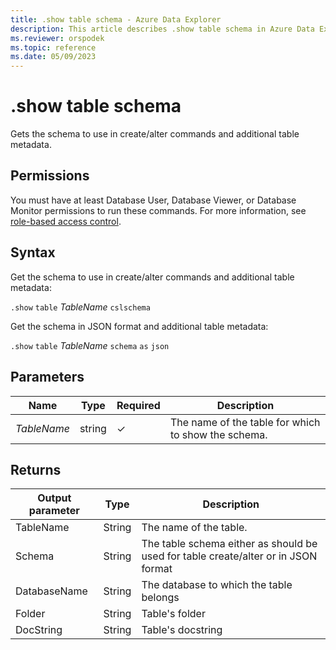 ```yaml
---
title: .show table schema - Azure Data Explorer
description: This article describes .show table schema in Azure Data Explorer.
ms.reviewer: orspodek
ms.topic: reference
ms.date: 05/09/2023
---
```

# .show table schema

Gets the schema to use in create/alter commands and additional table metadata.

## Permissions

You must have at least Database User, Database Viewer, or Database Monitor permissions to run these commands. For more information, see [role-based access control](access-control/role-based-access-control.md).

## Syntax

Get the schema to use in create/alter commands and additional table metadata:

`.show` `table` *TableName* `cslschema`

Get the schema in JSON format and additional table metadata:

`.show` `table` *TableName* `schema` `as` `json`

## Parameters

|Name|Type|Required|Description|
|--|--|--|--|
|*TableName*|string|&check;|The name of the table for which to show the schema.|

## Returns

| Output parameter | Type   | Description                                               |
|------------------|--------|-----------------------------------------------------------|
| TableName        | String | The name of the table.                                    |
| Schema           | String | The table schema either as should be used for table create/alter or in JSON format|
| DatabaseName     | String | The database to which the table belongs                   |
| Folder           | String | Table's folder                                            |
| DocString        | String | Table's docstring                                         |
